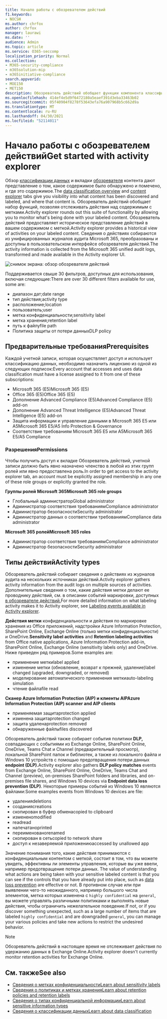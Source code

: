 ```yaml
---
title: Начало работы с обозревателем действий
f1.keywords:
- NOCSH
ms.author: chrfox
author: chrfox
manager: laurawi
ms.date: ''
audience: Admin
ms.topic: article
ms.service: O365-seccomp
localization_priority: Normal
ms.collection:
- M365-security-compliance
- m365solution-mip
- m365initiative-compliance
search.appverid:
- MOE150
- MET150
description: Обозреватель действий обобщает функции компонента классификации данных, позволяя просматривать и фильтровать действия, выполняемые пользователями над содержимым с метками.
ms.openlocfilehash: 414ef4e5d9f6472180a5eaef391d3eba33463b02
ms.sourcegitcommit: 05f40904f8278f53643efa76a907968b5c662d9a
ms.translationtype: MT
ms.contentlocale: ru-RU
ms.lasthandoff: 04/30/2021
ms.locfileid: "52114011"
---
```

# <a name="get-started-with-activity-explorer"></a><span data-ttu-id="89e2b-103">Начало работы с обозревателем действий</span><span class="sxs-lookup"><span data-stu-id="89e2b-103">Get started with activity explorer</span></span>

<span data-ttu-id="89e2b-104">Обзор [классификации данных](data-classification-overview.md) и вкладки [обозревателя](data-classification-content-explorer.md) контента дают представление о том, какое содержимое было обнаружено и помечено, и где это содержимое.</span><span class="sxs-lookup"><span data-stu-id="89e2b-104">The [data classification overview](data-classification-overview.md) and [content explorer](data-classification-content-explorer.md) tabs give you visibility into what content has been discovered and labeled, and where that content is.</span></span> <span data-ttu-id="89e2b-105">Обозреватель действий обобщает набор функций, позволяя отслеживать действия над содержимым с метками.</span><span class="sxs-lookup"><span data-stu-id="89e2b-105">Activity explorer rounds out this suite of functionality by allowing you to monitor what's being done with your labeled content.</span></span> <span data-ttu-id="89e2b-106">Обозреватель действий предоставляет историческое представление действий в вашем содержимом с меткой.</span><span class="sxs-lookup"><span data-stu-id="89e2b-106">Activity explorer provides a historical view of activities on your labeled content.</span></span> <span data-ttu-id="89e2b-107">Сведения о действиях собираются из унифицированных журналов аудита Microsoft 365, преобразованы и доступны в пользовательском интерфейсе обозревателя действий.</span><span class="sxs-lookup"><span data-stu-id="89e2b-107">The activity information is collected from the Microsoft 365 unified audit logs, transformed and made available in the Activity explorer UI.</span></span> 

![снимок экрана: обзор обозревателя действий](../media/data-classification-activity-explorer-1.png)

<span data-ttu-id="89e2b-109">Поддерживается свыше 30 фильтров, доступных для использования, включая следующие:</span><span class="sxs-lookup"><span data-stu-id="89e2b-109">There are over 30 different filters available for use, some are:</span></span>

- <span data-ttu-id="89e2b-110">диапазон дат;</span><span class="sxs-lookup"><span data-stu-id="89e2b-110">date range</span></span>
- <span data-ttu-id="89e2b-111">тип действия;</span><span class="sxs-lookup"><span data-stu-id="89e2b-111">activity type</span></span>
- <span data-ttu-id="89e2b-112">расположение;</span><span class="sxs-lookup"><span data-stu-id="89e2b-112">location</span></span>
- <span data-ttu-id="89e2b-113">пользователь;</span><span class="sxs-lookup"><span data-stu-id="89e2b-113">user</span></span>
- <span data-ttu-id="89e2b-114">метка конфиденциальности;</span><span class="sxs-lookup"><span data-stu-id="89e2b-114">sensitivity label</span></span>
- <span data-ttu-id="89e2b-115">метка хранения;</span><span class="sxs-lookup"><span data-stu-id="89e2b-115">retention label</span></span>
- <span data-ttu-id="89e2b-116">путь к файлу</span><span class="sxs-lookup"><span data-stu-id="89e2b-116">file path</span></span>
- <span data-ttu-id="89e2b-117">Политика защиты от потери данных</span><span class="sxs-lookup"><span data-stu-id="89e2b-117">DLP policy</span></span>



## <a name="prerequisites"></a><span data-ttu-id="89e2b-118">Предварительные требования</span><span class="sxs-lookup"><span data-stu-id="89e2b-118">Prerequisites</span></span>

<span data-ttu-id="89e2b-119">Каждой учетной записи, которая осуществляет доступ и использует классификацию данных, необходимо назначить лицензию из одной из следующих подписок:</span><span class="sxs-lookup"><span data-stu-id="89e2b-119">Every account that accesses and uses data classification must have a license assigned to it from one of these subscriptions:</span></span>

- <span data-ttu-id="89e2b-120">Microsoft 365 (E5)</span><span class="sxs-lookup"><span data-stu-id="89e2b-120">Microsoft 365 (E5)</span></span>
- <span data-ttu-id="89e2b-121">Office 365 (E5)</span><span class="sxs-lookup"><span data-stu-id="89e2b-121">Office 365 (E5)</span></span>
- <span data-ttu-id="89e2b-122">Дополнение Advanced Compliance (E5)</span><span class="sxs-lookup"><span data-stu-id="89e2b-122">Advanced Compliance (E5) add-on</span></span>
- <span data-ttu-id="89e2b-123">Дополнение Advanced Threat Intelligence (E5)</span><span class="sxs-lookup"><span data-stu-id="89e2b-123">Advanced Threat Intelligence (E5) add-on</span></span>
- <span data-ttu-id="89e2b-124">Защита информации и управление данными в Microsoft 365 E5 или A5</span><span class="sxs-lookup"><span data-stu-id="89e2b-124">Microsoft 365 E5/A5 Info Protection & Governance</span></span>
- <span data-ttu-id="89e2b-125">Соответствие требованиям Microsoft 365 E5 или A5</span><span class="sxs-lookup"><span data-stu-id="89e2b-125">Microsoft 365 E5/A5 Compliance</span></span>

### <a name="permissions"></a><span data-ttu-id="89e2b-126">Разрешения</span><span class="sxs-lookup"><span data-stu-id="89e2b-126">Permissions</span></span>

 <span data-ttu-id="89e2b-127">Чтобы получить доступ к вкладке Обозреватель действий, учетной записи должно быть явно назначено членство в любой из этих групп ролей или явно предоставлена роль.</span><span class="sxs-lookup"><span data-stu-id="89e2b-127">In order to get access to the activity explorer tab, an account must be explicitly assigned membership in any one of these role groups or explicitly granted the role.</span></span>

<!--
> [!IMPORTANT]
> Access to Activity explorer via the Security reader or Device Management role groups or other has been removed-->

<span data-ttu-id="89e2b-128">**Группы ролей Microsoft 365**</span><span class="sxs-lookup"><span data-stu-id="89e2b-128">**Microsoft 365 role groups**</span></span>

- <span data-ttu-id="89e2b-129">Глобальный администратор</span><span class="sxs-lookup"><span data-stu-id="89e2b-129">Global administrator</span></span>
- <span data-ttu-id="89e2b-130">Администратор соответствия требованиям</span><span class="sxs-lookup"><span data-stu-id="89e2b-130">Compliance administrator</span></span>
- <span data-ttu-id="89e2b-131">Администратор безопасности</span><span class="sxs-lookup"><span data-stu-id="89e2b-131">Security administrator</span></span>
- <span data-ttu-id="89e2b-132">Администратор данных о соответствии требованиям</span><span class="sxs-lookup"><span data-stu-id="89e2b-132">Compliance data administrator</span></span>

<span data-ttu-id="89e2b-133">**Microsoft 365 ролей**</span><span class="sxs-lookup"><span data-stu-id="89e2b-133">**Microsoft 365 roles**</span></span>

- <span data-ttu-id="89e2b-134">Администратор соответствия требованиям</span><span class="sxs-lookup"><span data-stu-id="89e2b-134">Compliance administrator</span></span>
- <span data-ttu-id="89e2b-135">Администратор безопасности</span><span class="sxs-lookup"><span data-stu-id="89e2b-135">Security administrator</span></span>

## <a name="activity-types"></a><span data-ttu-id="89e2b-136">Типы действий</span><span class="sxs-lookup"><span data-stu-id="89e2b-136">Activity types</span></span>

<span data-ttu-id="89e2b-137">Обозреватель действий собирает сведения о действиях из журналов аудита на нескольких источниках действий.</span><span class="sxs-lookup"><span data-stu-id="89e2b-137">Activity explorer gathers activity information from the audit logs on multiple sources of activities.</span></span> <span data-ttu-id="89e2b-138">Дополнительные сведения о том, какие действия метки делают ее проводнику действий, см. в описании событий маркировки, доступных [в обозревателе действий.](data-classification-activity-explorer-available-events.md)</span><span class="sxs-lookup"><span data-stu-id="89e2b-138">For more detailed information on what labeling activity makes it to Activity explorer, see [Labeling events available in Activity explorer](data-classification-activity-explorer-available-events.md).</span></span>

<span data-ttu-id="89e2b-139">**Действия метки**  конфиденциальности и действия по маркировке хранения из Office приложений, надстройки Azure Information Protection, SharePoint Online, Exchange Online (только метки конфиденциальности) и OneDrive.</span><span class="sxs-lookup"><span data-stu-id="89e2b-139">**Sensitivity label activities** and **Retention labeling activities** from Office native applications, Azure Information Protection add-in, SharePoint Online, Exchange Online (sensitivity labels only) and OneDrive.</span></span> <span data-ttu-id="89e2b-140">Ниже приведен ряд примеров.</span><span class="sxs-lookup"><span data-stu-id="89e2b-140">Some examples are:</span></span>

- <span data-ttu-id="89e2b-141">применение метки</span><span class="sxs-lookup"><span data-stu-id="89e2b-141">label applied</span></span>
- <span data-ttu-id="89e2b-142">изменение метки (обновление, возврат к прежней, удаление)</span><span class="sxs-lookup"><span data-stu-id="89e2b-142">label changed (upgraded, downgraded, or removed)</span></span>
- <span data-ttu-id="89e2b-143">моделирование автоматического применения метки</span><span class="sxs-lookup"><span data-stu-id="89e2b-143">auto-labeling simulation</span></span>
- <span data-ttu-id="89e2b-144">чтение файла</span><span class="sxs-lookup"><span data-stu-id="89e2b-144">file read</span></span> 

<span data-ttu-id="89e2b-145">**Сканер Azure Information Protection (AIP) и клиенты AIP**</span><span class="sxs-lookup"><span data-stu-id="89e2b-145">**Azure Information Protection (AIP) scanner and AIP clients**</span></span>

- <span data-ttu-id="89e2b-146">применяемая защита</span><span class="sxs-lookup"><span data-stu-id="89e2b-146">protection applied</span></span>
- <span data-ttu-id="89e2b-147">изменена защита</span><span class="sxs-lookup"><span data-stu-id="89e2b-147">protection changed</span></span>
- <span data-ttu-id="89e2b-148">защита удалена</span><span class="sxs-lookup"><span data-stu-id="89e2b-148">protection removed</span></span>
- <span data-ttu-id="89e2b-149">обнаруженные файлы</span><span class="sxs-lookup"><span data-stu-id="89e2b-149">files discovered</span></span> 

<span data-ttu-id="89e2b-150">Обозреватель действий также собирает события политики **DLP,** совпадающих с событиями из Exchange Online, SharePoint Online, OneDrive, Teams Chat и Channel (предварительный просмотр), локальной SharePoint папок и библиотек, а также из локального файла и Windows 10 устройств с помощью предотвращения потери данных **endpoint (DLP).**</span><span class="sxs-lookup"><span data-stu-id="89e2b-150">Activity explorer also gathers **DLP policy matches** events from Exchange Online, SharePoint Online, OneDrive, Teams Chat and Channel (preview), on-premises SharePoint folders and libraries, and on-premises file shares, and Windows 10 devices via **Endpoint data loss prevention (DLP)**.</span></span> <span data-ttu-id="89e2b-151">Некоторые примеры событий из Windows 10 являются файлами:</span><span class="sxs-lookup"><span data-stu-id="89e2b-151">Some examples events from Windows 10 devices are file:</span></span>

- <span data-ttu-id="89e2b-152">удаления</span><span class="sxs-lookup"><span data-stu-id="89e2b-152">deletions</span></span>
- <span data-ttu-id="89e2b-153">создания</span><span class="sxs-lookup"><span data-stu-id="89e2b-153">creations</span></span>
- <span data-ttu-id="89e2b-154">скопирован в буфер обмена</span><span class="sxs-lookup"><span data-stu-id="89e2b-154">copied to clipboard</span></span>
- <span data-ttu-id="89e2b-155">изменено</span><span class="sxs-lookup"><span data-stu-id="89e2b-155">modified</span></span>
- <span data-ttu-id="89e2b-156">read</span><span class="sxs-lookup"><span data-stu-id="89e2b-156">read</span></span>
- <span data-ttu-id="89e2b-157">напечатано</span><span class="sxs-lookup"><span data-stu-id="89e2b-157">printed</span></span>
- <span data-ttu-id="89e2b-158">переименовано</span><span class="sxs-lookup"><span data-stu-id="89e2b-158">renamed</span></span>
- <span data-ttu-id="89e2b-159">скопирован в сеть</span><span class="sxs-lookup"><span data-stu-id="89e2b-159">copied to network share</span></span>
- <span data-ttu-id="89e2b-160">доступ к незаверяемой приложению</span><span class="sxs-lookup"><span data-stu-id="89e2b-160">accessed by unallowed app</span></span> 

<span data-ttu-id="89e2b-161">Значение понимания того, какие действия принимаются с конфиденциальным контентом с меткой, состоит в том, что вы можете увидеть, эффективны ли элементы управления, которые вы уже ввели, например предотвращение потери данных. [](dlp-learn-about-dlp.md)</span><span class="sxs-lookup"><span data-stu-id="89e2b-161">The value of understanding what actions are being taken with your sensitive labeled content is that you can see if the controls that you have already put into place, such as [data loss prevention](dlp-learn-about-dlp.md) are effective or not.</span></span> <span data-ttu-id="89e2b-162">В противном случае или при выявлении чего-то неожиданного, например большого числа элементов, метка которых изменена с `highly confidential` на `general`, вы можете управлять различными политиками и выполнять новые действия, чтобы ограничить нежелательное поведение.</span><span class="sxs-lookup"><span data-stu-id="89e2b-162">If not, or if you discover something unexpected, such as a large number of items that are labeled `highly confidential` and are downgraded `general`, you can manage your various policies and take new actions to restrict the undesired behavior.</span></span>

> [!NOTE]
> <span data-ttu-id="89e2b-163">Обозреватель действий в настоящее время не отслеживает действия по удержанию данных в Exchange Online.</span><span class="sxs-lookup"><span data-stu-id="89e2b-163">Activity explorer doesn't currently monitor retention activities for Exchange Online.</span></span>

## <a name="see-also"></a><span data-ttu-id="89e2b-164">См. также</span><span class="sxs-lookup"><span data-stu-id="89e2b-164">See also</span></span>

- [<span data-ttu-id="89e2b-165">Сведения о метках конфиденциальности</span><span class="sxs-lookup"><span data-stu-id="89e2b-165">Learn about sensitivity labels</span></span>](sensitivity-labels.md)
- [<span data-ttu-id="89e2b-166">Сведения о политиках и метках хранения</span><span class="sxs-lookup"><span data-stu-id="89e2b-166">Learn about retention policies and retention labels</span></span>](retention.md)
- [<span data-ttu-id="89e2b-167">Сведения о типах конфиденциальной информации</span><span class="sxs-lookup"><span data-stu-id="89e2b-167">Learn about sensitive information types</span></span>](sensitive-information-type-learn-about.md)
- [<span data-ttu-id="89e2b-168">Сведения о классификации данных</span><span class="sxs-lookup"><span data-stu-id="89e2b-168">Learn about data classification</span></span>](data-classification-overview.md)
